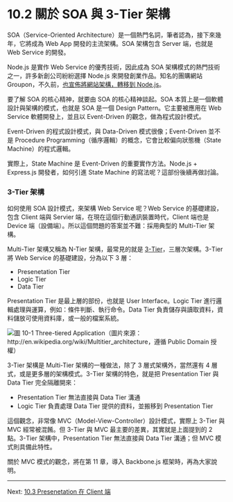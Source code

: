 # 10.2 關於 SOA 與 3-Tier 架構

SOA（Service-Oriented Architecture）是一個熱門名詞，筆者認為，接下來幾年，它將成為 Web App 開發的主流架構。SOA 架構包含 Server 端，也就是 Web Service 的開發。

Node.js 是實作 Web Service 的優秀技術，因此成為 SOA 架構模式的熱門技術之一，許多新創公司紛紛選擇 Node.js 來開發創業作品。知名的團購網站 Groupon，不久前，[也宣佈將網站架構，轉移到 Node.js][3]。

[3]: https://engineering.groupon.com/2013/node-js/geekon-i-tier/ "Geekon: I-Tier"

要了解 SOA 的核心精神，就要由 SOA 的核心精神談起。SOA 本質上是一個軟體設計與架構的模式，也就是 SOA 是一個 Design Pattern。它主要被應用在 Web Service 軟體開發上，並且以 Event-Driven 的觀念，做為程式設計模式。

Event-Driven 的程式設計模式，與 Data-Driven 模式很像；Event-Driven 並不是 Procedure Programming（循序邏輯）的概念，它會比較偏向狀態機（State Machine）的程式邏輯。

實際上，State Machine 是 Event-Driven 的重要實作方法。Node.js + Express.js 開發者，如何引進 State Machine 的寫法呢？這部份後續再做討論。

### 3-Tier 架構

如何使用 SOA 設計模式，來架構 Web Service 呢？Web Service 的基礎建設，包含 Client 端與 Servier 端，在現在這個行動通訊裝置時代，Client 端也是 Device 端（設備端）。所以這個問題的答案並不難：採用典型的 Multi-Tier 架構。

Multi-Tier 架構又稱為 N-Tier 架構，最常見的就是 [3-Tier][4]，三層次架構。3-Tier 將 Web Service 的基礎建設，分為以下 3 層：

[4]: http://en.wikipedia.org/wiki/Multitier_architecture "Multitier architecture"

- Presenetation Tier
- Logic Tier
- Data Tier

Presentation Tier 是最上層的部份，也就是 User Interface。Logic Tier 進行邏輯處理與運算，例如：條件判斷、執行命令。Data Tier 負責儲存與讀取資料，資料儲放可使用資料庫，或一般的檔案系統。

![圖 10-1 Three-tiered Application（圖片來源：http://en.wikipedia.org/wiki/Multitier_architecture，遵循 Public Domain 授權）](../images/figure-10_1.png)

3-Tier 架構是 Multi-Tier 架構的一種做法，除了 3 層式架構外，當然還有 4 層式，或是更多層的架構模式。3-Tier 架構的特色，就是把 Presentation Tier 與 Data Tier 完全隔離開來：

- Presentation Tier 無法直接與 Data Tier 溝通
- Logic Tier 負責處理 Data Tier 提供的資料，並搬移到 Presentation Tier

這個觀念，非常像 MVC（Model-View-Controller）設計模式，實際上 3-Tier 與 MVC 經常被混餚。但 3-Tier 與 MVC 最主要的差異，其實就是上面提到的 2 點。3-Tier 架構中，Presentation Tier 無法直接與 Data Tier 溝通；但 MVC 模式則具備此特性。

關於 MVC 模式的觀念，將在第 11 章，導入 Backbone.js 框架時，再為大家說明。

---

Next: [10.3 Presenetation 在 Client 端](3-presentation.md)
